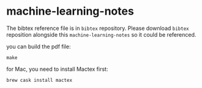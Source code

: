 # machine-learning-notes

The bibtex reference file is in `bibtex` repository. Please download `bibtex` reposition alongside this `machine-learning-notes` so it could be referenced.

you can build the pdf file:
```
make
```

for Mac, you need to install Mactex first:
```
brew cask install mactex
```
